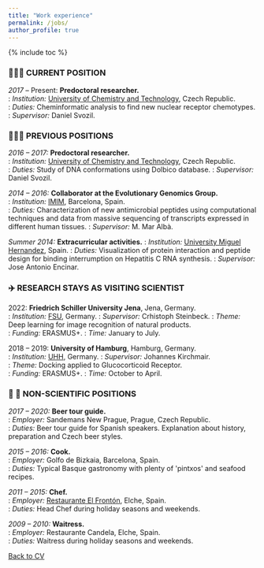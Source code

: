 ```yaml
---
title: "Work experience"
permalink: /jobs/
author_profile: true
---
```


{% include toc %}

### 👩🏻‍💻 CURRENT POSITION

_2017_ – Present:	**Predoctoral researcher.**  
:   *Institution:* [University of Chemistry and Technology](https://www.vscht.cz), Czech Republic.  
:   *Duties:* Cheminformatic analysis to find new nuclear receptor chemotypes.
:   *Supervisor:* Daniel Svozil. 

### 👩🏻‍💻 PREVIOUS POSITIONS

_2016 – 2017:_ **Predoctoral researcher.**  
:   *Institution:* [University of Chemistry and Technology](https://www.vscht.cz), Czech Republic.  
:   *Duties:* Study of DNA conformations using Dolbico database. 
:   *Supervisor:* Daniel Svozil.

_2014 – 2016:_ **Collaborator at the Evolutionary Genomics Group.**  
:   *Institution:* [IMIM](http://evolutionarygenomics.imim.es/group/), Barcelona, Spain.  
:   *Duties:* Characterization of new antimicrobial peptides using computational techniques and data from massive sequencing of transcripts expressed in different human tissues. 
:   *Supervisor:* M. Mar Albà.

_Summer 2014:_ **Extracurricular activities.** 
:   *Institution:* [University Miguel Hernandez](http://shaker.umh.es/), Spain.
:   *Duties:* Visualization of protein interaction and peptide design for binding interrumption on Hepatitis C RNA synthesis.
:   *Supervisor:* Jose Antonio Encinar.


### ✈️ RESEARCH STAYS AS VISITING SCIENTIST
 2022: **Friedrich Schiller University Jena**, Jena, Germany.  
:   *Institution:* [FSU](https://cheminf.uni-jena.de/members/steinbeck/), Germany.
:   *Supervisor:* Crhistoph Steinbeck.
:   *Theme:* Deep learning for image recognition of natural products.  
:   *Funding:* ERASMUS+.
:   *Time:* January to July.  

 2018 – 2019: **University of Hamburg**, Hamburg, Germany.  
:   *Institution:* [UHH](https://www.zbh.uni-hamburg.de/personen/alumni/acm/jkirchmair.html), Germany.
:   *Supervisor:* Johannes Kirchmair.  
:   *Theme:* Docking applied to Glucocorticoid Receptor.  
:	*Funding:* ERASMUS+.
:   *Time:* October to April.  

### 🍻 🍳 NON-SCIENTIFIC POSITIONS

_2017 – 2020:_ **Beer tour guide.**  
:   *Employer:* Sandemans New Prague, Prague, Czech Republic.  
:   *Duties:* Beer tour guide for Spanish speakers. Explanation about history, preparation and Czech beer styles. 

_2015 – 2016:_ **Cook.**  
:   *Employer:* Golfo de Bizkaia, Barcelona, Spain.  
:   *Duties:* Typical Basque gastronomy with plenty of 'pintxos' and seafood recipes. 

_2011 – 2015:_ **Chef.**  
:   *Employer:* [Restaurante El Frontón](http://www.restauranteelfronton.com/), Elche, Spain.  
:   *Duties:* Head Chef during holiday seasons and weekends. 

_2009 – 2010:_ **Waitress.**  
:   *Employer:* Restaurante Candela, Elche, Spain.  
:   *Duties:* Waitress during holiday seasons and weekends. 


[Back to CV](https://iagea.github.io/cv/)

